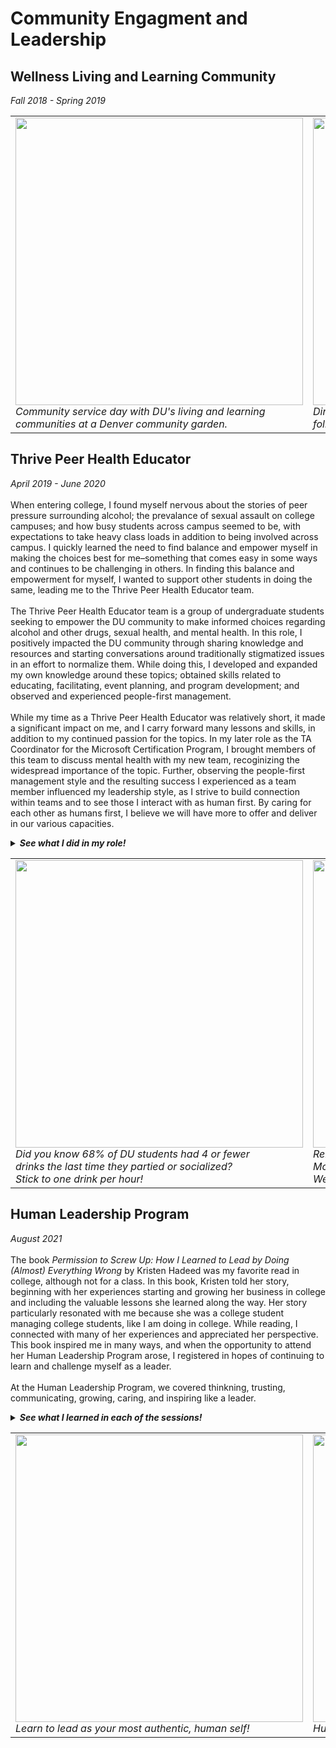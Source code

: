 # Community Engagment and Leadership
## Wellness Living and Learning Community
<i>Fall 2018 - Spring 2019</i>

<table>
  <tr>
    <td>
      <img src="https://user-images.githubusercontent.com/91146906/151284126-df55e908-f89d-4c27-9a75-65add1c47684.jpg" width="460">
      <br><i>Community service day with DU's living and learning <br> communities at a Denver community garden.</i>
    </td>
    <td>
      <img src="https://user-images.githubusercontent.com/91146906/151285430-4824b939-f5ff-498c-a656-e7cb802b350f.jpg" width="460">
      <br><i>Dinner with Wellness Living and Learning Community <br> following our weekly class.</i>
    </td>
  </tr>
</table>

## Thrive Peer Health Educator
<i>April 2019 - June 2020</i>
<br>
<br>When entering college, I found myself nervous about the stories of peer pressure surrounding alcohol; the prevalance of sexual assault on college campuses; and how busy students across campus seemed to be, with expectations to take heavy class loads in addition to being involved across campus. I quickly learned the need to find balance and empower myself in making the choices best for me–something that comes easy in some ways and continues to be challenging in others. In finding this balance and empowerment for myself, I wanted to support other students in doing the same, leading me to the Thrive Peer Health Educator team.
<br>
<br>The Thrive Peer Health Educator team is a group of undergraduate students seeking to empower the DU community to make informed choices regarding alcohol and other drugs, sexual health, and mental health. In this role, I positively impacted the DU community through sharing knowledge and resources and starting conversations around traditionally stigmatized issues in an effort to normalize them. While doing this, I developed and expanded my own knowledge around these topics; obtained skills related to educating, facilitating, event planning, and program development; and observed and experienced people-first management.
<br>
<br>While my time as a Thrive Peer Health Educator was relatively short, it made a significant impact on me, and I carry forward many lessons and skills, in addition to my continued passion for the topics. In my later role as the TA Coordinator for the Microsoft Certification Program, I brought members of this team to discuss mental health with my new team, recoginizing the widespread importance of the topic. Further, observing the people-first management style and the resulting success I experienced as a team member influenced my leadership style, as I strive to build connection within teams and to see those I interact with as human first. By caring for each other as humans first, I believe we will have more to offer and deliver in our various capacities.
<br>

<details>
  <summary><i><b>See what I did in my role!</b></i></summary>
  <br>
  <table>
    <tr>
      <td>
        <b>Weekly Tabling:</b> I facilitated outreach events in residence halls to raise awareness surrounding alcohol and drugs, sexual health, and mental health. This outreach included engaging students through trivia and other activities, serving as a quick and fun interaction to start a conversation surrounding these important and prevalent topics. While we facilitated numerous activities, the drink pouring activity is my favorite. Using water, participants pour a standard drink of beer, wine, and liquor to their best estimate; then, we measure it. This promotes safe drinking strategies, inclduing pouring and counting drinks accurately.
        <br><br><blockquote>My experiences with this outreach helped me develop skills in engaging and educating my peers. Our first challenge was in getting passersby to approach our table and engage in the activity. In doing this, I learned tricks for catching others' attention and engaging them, often through humor and relatability. The next challenge was relaying information in an effictive way and navigating contradictory opinions. I found rooting my knowledge in the facual information I was trained, directing to resources, and being open to conversation and questions to be helpful. I recognize I always have more to learn, and approaching with that mindset and curiousity helped build bridges across differing opinions and experiences.</blockquote>
      </td>
    </tr>
    <tr>
      <td>
        <b>Moments of Mindfulness:</b> I hosted weekly destress events–Moments of Mindfulness–in the residence halls, creating an opportunity and space to decompress and focus on mental well-being. These events included making friendship bracelets and coloring, in addition to having peer educators available to engage in conversation and offer resources as appropriate.
        <br><br><blockquote>While these events created a valuable mindfulness space for students, they also taught me the importance of creating space for yourself to decompress. Each week, I was reminded how refreshing it can be to take an hour to reset. This is a lesson I seek to carry forward for myself and for others in my leadership roles.
      </td>
    </tr>
    <tr>
      <td>
        <b>Mental Health Workshop Facilitation:</b> I led a "Success, Not Stress" workshop for a campus sorority, helping students better understand stress and how to manage it. This included learning what stress is, how it can be helpful and harmful, positive and negative coping mechanisms, how to manage stress in the long-term, and how to identify when it is more than "just stress."
        <br><br><blockquote>Seeing how stress can be positive is one of my favorite elements of this presentation. What if we think about stress as something to help us meet a challenge and succeed, rather than something to avoid? <a href="https://www.ted.com/talks/kelly_mcgonigal_how_to_make_stress_your_friend?language=en" target="_blank">This TED Talk</a> by Kelly McGonigal talks about the benefit of making stress your friend, which is something I strive to adapt in my own mindset.</blockquote>
        <blockquote>Faciliating this workshop helped me develop skills in guided questioning. Rather than dictating the information, it is most effective when participants engage, brainstorm, and come to ideas on their own. A key component of this presentation is asking participants questions to guide them to the talking points, allowing the material to better resonate.</blockquote>
      </td>
    </tr>
    <tr>
      <td>
        <b>Thriving on Your 21st Birthday Program:</b> When turning 21, individuals often participate in drinking activities and face new challenges, whether drinking for the first time, drinking in new or unfamiliar environments, or feeling pressured to drink more than they are comfortable. The 21st Birthday Initiative is a partnership with local businesses to promote safe drinking practices while celebrating one's 21st birthday. The week of their 21st birthday, participants receive a coupon book and information session, providing resources for a safer and more enjoyable celebration. The coupons include free and reduced-price food from local restaurants, as eating while using substances is a harm reduction strategy and offers an alternative to using substances.
        <br><br><blockquote> I was on the committee adapting this program for our campus, including brainstoriming ideas, developing materials, and establishing relationships with community partners. Unfortunately, I was no longer serving in the peer educator role once the program launched. Nonetheless, the program is successful, and the opportunity helped me develop important skills, including developing community relations, garnering support for a project and issue I am passionate about, and managing a long-term project (using a Trello board I created and trained our team on). 
      </td>
    </tr>
    <tr>
      <td>
        <b>Free STI Testing Events:</b> To promote sexual health on campus, the Health Promotion team at the Health and Counseling Center hosts community partners to provide free STI testing. At these events, I checked-in community members and offered information and resources. Additionally, I collected the information voluntarily provided by participating community members and reported it using visualizations, allowing us to better understand who attended the event, how they heard about it, and what additional programming is wanted. This then allowed our team to make improvements for future events.
        <br><br><blockquote>At these events, I developed skills in creating a welcoming, safe, and non-judgemental environment. Due to the stigma associated with sexual health, this can be an uncomfortable experience for many, and I strived to meet others at their comfort level, ensuring they felt safe.</blockquote>
      </td>
    </tr>
  </table>
</details>
  
<table>
  <tr>
    <td>
      <img src="https://user-images.githubusercontent.com/91146906/151059081-0fd0b40b-cb70-4c3d-965d-3d03df56988b.jpg" width="460">
      <br><i>Did you know 68% of DU students had 4 or fewer <br> drinks the last time they partied or socialized? <br> Stick to one drink per hour!</i>
      </td>
    <td>
      <img src="https://user-images.githubusercontent.com/91146906/151059134-5f658f4b-f443-442c-858d-8a6255ad88d7.jpg" width="460">
      <br><i>Relax and make friendship bracelets! <br> Moments of Mindfulness– <br> Weekly Destress Event</i>
    </td>
  </tr>
</table>

## Human Leadership Program
<i>August 2021</i>
<br>
<br>The book <i>Permission to Screw Up: How I Learned to Lead by Doing (Almost) Everything Wrong</i> by Kristen Hadeed was my favorite read in college, although not for a class. In this book, Kristen told her story, beginning with her experiences starting and growing her business in college and including the valuable lessons she learned along the way. Her story particularly resonated with me because she was a college student managing college students, like I am doing in college. While reading, I connected with many of her experiences and appreciated her perspective. This book inspired me in many ways, and when the opportunity to attend her Human Leadership Program arose, I registered in hopes of continuing to learn and challenge myself as a leader.
<br>
<br>At the Human Leadership Program, we covered thinkning, trusting, communicating, growing, caring, and inspiring like a leader.
<details>
  <summary><i><b>See what I learned in each of the sessions!</b></i></summary>
  <br>
  <table>
    <tr>
      <td>
        <b>Think Like a Leader:</b> How life experiences shape mindset and behavior, and how to harness elements of mindset that fuel forward, while reframing those that hold back.
        <br><br><blockquote>In reflecting on the most challenging personal relationships in my life and by identifying my personal narratives, I recognized "it is my job to make you happy" as the personal narrative with the biggest impact on my life. I am a peacekeeper, and this stems from my experiences growing up. This personal narrative has many positive impacts: I care deeply about others, do what I can to help others, and consider others when making decisions. However, it also has negative impacts: Always seeking to please others can result in an unsustainable amount of work toward an often impossible goal (always making everyone happy), creating an immense and exhausting weight. While I appreciate the positives of this personal narrative and continue to harness them, I recognize the need to set boundaries and prioritize my wellbeing. To support others to the best of my ability, I also need to take care of myself. Thus, I seek to reframe this limiting belief: It is my hope to make others happy by being kind, although it is not my job. While I better recognize this tendency now, it continues to be a challenge.</blockquote>
        <blockquote><b>Key takeaway:</b> Everyone has their own limiting beliefs impacting their mindset and behaviors. How can we help each other recognize and face our limiting beliefs?</blockquote>
      </td>
    </tr>
    <tr>
      <td>
        <b>Trust Like a Leader:</b> How to build, maintain, and strengthen trust in relationships, in addition to the role of vulnerability at work.
        <br><br><blockquote>I believe vulnerability belongs in the workplace because we are all human and being vulnerable allows us to see each other as such. While there is a line for oversharing, vulnerability creates a genuine environment for teams and normalizes asking for help, creating a stronger and more empowered team. How do we make people feel seen and heard? Truly listen and reflectively respond. How can we ask questions in a way that promotes vulnerability and connection? In our relationships, we have emotional bank accounts that grow with deposits and shrink with withdrawls. How can we build balances to stregthen our relationships and trust?</blockquote>
        <blockquote><b>Key takeaway:</b> I strongly value the ideas and experiences of others. However, I often face two challenges: (1) Setting aside distractions to truly listen and (2) giving up control in trusting others. When listening to others, my attention may wander to the tasks floating in my head, and when working with others, I struggle to trust and transfer ownership. The following help me face these challenges: (1) I schdeule time for myself to be mentally present and then intentionally clear my mind at that time, and (2) I weigh the value of the work being completed by me versus the value of trusting and empowering another.</blockquote>
      </td>
    </tr>
    <tr>
      <td>
        <b>Communicate Like a Leader:</b> How to give, receive, and solicit feedback in using communication to build connection and trust.
        <br><br><blockquote>Giving feedback is challenging, and a positive versus negative experience impacts the relationship, one developing trust and the other breaking it, respectively. There are two forms of feedback: Growth feedback inspiring change and recognition feedback inspiring repetition. The most valuable feedback highlights the feeling, behavior, and impact, and we can take several actions to better give, receive, and solicit feedback for optimal experience and development.</blockquote>
        <blockquote><b>Key takeaway:</b> People give feedback because they care, and that is now my perspective when both giving and receiving feedback. Since this session, I have intentionally impemented key steps in my feedback interactions. In receiving feedback, I start with "thank you" then "tell me more" to develop trust and fully understand the feedback. In giving feedback, I strive to follow the FBI model, sharing the feeling, behavior, and impact.</blockquote>
        <i>I found this session so impactful and useful that I adapted a version to train my Microsoft Certification TA team.</i>
      </td>
    </tr>
    <tr>
      <td>
        <b>Grow Like a Leader:</b> How to grow resilience and ability to face fear, failure, and setbacks.
        <br><br><blockquote>Although easier said than done, I believe failing is acceptable, given you learn from it. A healthy relationship with failure enables you to take risks and try new things, and resiliency is how we move through challenges, learn, and bounce back with passion and curiousity. What about success? I define success as being proud of myself and happy with the outcome, although others may define it differently. Like failure, there can be a fear in success. With success comes responsibility and a pressure to both maintain and improve upon that success. In building a "resilience resume," I reflected on challenging situations, what I learned from them, and how I grew, allowing me to recoginize my capability and adaptability.</blockquote>
        <blockquote><b>Key takeaways:</b>
          <ul>
            <li>Approach fear with curiosity, exploring and planning what to do in various scenarios.</li> 
            <li>Take first step with permission to do it bad: If you do nothing, cannot make it better–do something then make it better.</li>
            <li>In uncertainty, find certainty: Identify and focus efforts on what can be controlled.</li>
            <li>Empower others in overcoming challenges: Say "tell me more..." to help people find the answers they already have; ask others three ideas to approach a challenge and the recommendation; ask questions rather than give solutions.</li>
            <ul>
              <li>Slow down to speed up: Take time and give others the opportunity to try something new–train them.</li>
              <li>Plus one others' ideas sparingly: Does it really need the improvement? Ask a question instead.</li>
              <li>Talk less, listen more.</li>
            </ul>
          </ul>
        </blockquote>
      </td>
    </tr>
    <tr>
      <td>
        <b>Care Like a Leader:</b> How to care for yourself, adopting habits to show up your best so you can better serve others.
        <br><br><blockquote>Insert here</blockquote>
        <blockquote><b>Key takeaway:</b> Insert here</blockquote>
      </td>
    </tr>
    <tr>
      <td>
        <b>Inspire Like a Leader:</b> How to take ownership of your life and path, declaring how you will make your mark on the world.
        <br><br><blockquote>Insert here</blockquote>
        <blockquote><b>Key takeaway:</b> Insert here</blockquote>
      </td>
    </tr>
  </table>
</details>

<table>
  <tr>
    <td>
      <img src="https://user-images.githubusercontent.com/91146906/151283093-de86875b-f5d0-41f9-9a1a-65851134844b.jpg" width="460">
      <br><i>Learn to lead as your most authentic, human self!</i>
      </td>
    <td>
      <img src="https://user-images.githubusercontent.com/91146906/151282156-1b4dc494-600a-4ac8-9534-ab7276e1dc63.jpg" width="460">
      <br><i>Human Leadership Program Zoom session August, 2021</i>
    </td>
  </tr>
</table>
